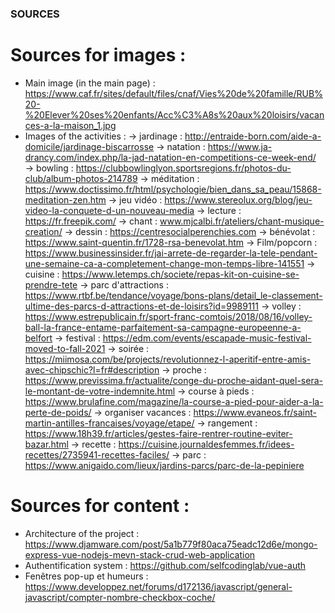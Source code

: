 ### SOURCES  

# Sources for images : 
- Main image (in the main page) : https://www.caf.fr/sites/default/files/cnaf/Vies%20de%20famille/RUB%20-%20Elever%20ses%20enfants/Acc%C3%A8s%20aux%20loisirs/vacances-a-la-maison_1.jpg
- Images of the activities :
    → jardinage : http://entraide-born.com/aide-a-domicile/jardinage-biscarrosse
    → natation : https://www.ja-drancy.com/index.php/la-jad-natation-en-competitions-ce-week-end/
    → bowling : https://clubbowlinglyon.sportsregions.fr/photos-du-club/album-photos-214789 
    → méditation : https://www.doctissimo.fr/html/psychologie/bien_dans_sa_peau/15868-meditation-zen.htm 
    → jeu vidéo : https://www.stereolux.org/blog/jeu-video-la-conquete-d-un-nouveau-media 
    → lecture : https://fr.freepik.com/ 
    → chant : www.mjcalbi.fr/ateliers/chant-musique-creation/
    → dessin : https://centresocialperenchies.com
    → bénévolat : https://www.saint-quentin.fr/1728-rsa-benevolat.htm 
    → Film/popcorn : https://www.businessinsider.fr/jai-arrete-de-regarder-la-tele-pendant-une-semaine-ca-a-completement-change-mon-temps-libre-141551 
    → cuisine : https://www.letemps.ch/societe/repas-kit-on-cuisine-se-prendre-tete 
    → parc d'attractions : https://www.rtbf.be/tendance/voyage/bons-plans/detail_le-classement-ultime-des-parcs-d-attractions-et-de-loisirs?id=9989111 
    → volley : https://www.estrepublicain.fr/sport-franc-comtois/2018/08/16/volley-ball-la-france-entame-parfaitement-sa-campagne-europeenne-a-belfort
    → festival : https://edm.com/events/escapade-music-festival-moved-to-fall-2021
    → soirée : https://miimosa.com/be/projects/revolutionnez-l-aperitif-entre-amis-avec-chipschic?l=fr#description
    → proche : https://www.previssima.fr/actualite/conge-du-proche-aidant-quel-sera-le-montant-de-votre-indemnite.html
    → course à pieds : https://www.brulafine.com/magazine/la-course-a-pied-pour-aider-a-la-perte-de-poids/
    → organiser vacances : https://www.evaneos.fr/saint-martin-antilles-francaises/voyage/etape/
    → rangement : https://www.18h39.fr/articles/gestes-faire-rentrer-routine-eviter-bazar.html 
    → recette : https://cuisine.journaldesfemmes.fr/idees-recettes/2735941-recettes-faciles/ 
    → parc : https://www.anigaido.com/lieux/jardins-parcs/parc-de-la-pepiniere 
  
  
# Sources for content : 
- Architecture of the project : https://www.djamware.com/post/5a1b779f80aca75eadc12d6e/mongo-express-vue-nodejs-mevn-stack-crud-web-application
- Authentification system : https://github.com/selfcodinglab/vue-auth
- Fenêtres pop-up et humeurs : https://www.developpez.net/forums/d172136/javascript/general-javascript/compter-nombre-checkbox-coche/
